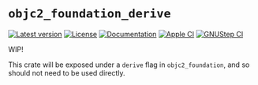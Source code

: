 # `objc2_foundation_derive`

[![Latest version](https://badgen.net/crates/v/objc2_foundation_derive)](https://crates.io/crates/objc2_foundation_derive)
[![License](https://badgen.net/badge/license/MIT/blue)](../LICENSE.txt)
[![Documentation](https://docs.rs/objc2_foundation_derive/badge.svg)](https://docs.rs/objc2_foundation_derive/)
[![Apple CI](https://github.com/madsmtm/objc2/actions/workflows/apple.yml/badge.svg)](https://github.com/madsmtm/objc2/actions/workflows/apple.yml)
[![GNUStep CI](https://github.com/madsmtm/objc2/actions/workflows/gnustep.yml/badge.svg)](https://github.com/madsmtm/objc2/actions/workflows/gnustep.yml)

WIP!

This crate will be exposed under a `derive` flag in `objc2_foundation`, and so
should not need to be used directly.
